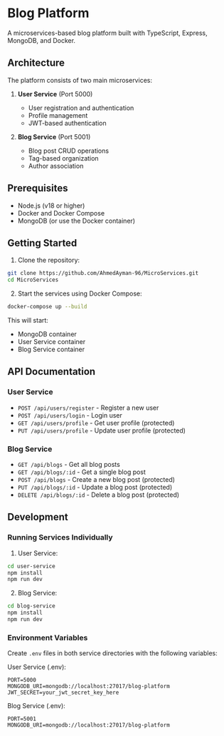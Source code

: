 # Blog Platform

A microservices-based blog platform built with TypeScript, Express, MongoDB, and Docker.

## Architecture

The platform consists of two main microservices:

1. **User Service** (Port 5000)

   - User registration and authentication
   - Profile management
   - JWT-based authentication

2. **Blog Service** (Port 5001)
   - Blog post CRUD operations
   - Tag-based organization
   - Author association

## Prerequisites

- Node.js (v18 or higher)
- Docker and Docker Compose
- MongoDB (or use the Docker container)

## Getting Started

1. Clone the repository:

```bash
git clone https://github.com/AhmedAyman-96/MicroServices.git
cd MicroServices
```

2. Start the services using Docker Compose:

```bash
docker-compose up --build
```

This will start:

- MongoDB container
- User Service container
- Blog Service container

## API Documentation

### User Service

- `POST /api/users/register` - Register a new user
- `POST /api/users/login` - Login user
- `GET /api/users/profile` - Get user profile (protected)
- `PUT /api/users/profile` - Update user profile (protected)

### Blog Service

- `GET /api/blogs` - Get all blog posts
- `GET /api/blogs/:id` - Get a single blog post
- `POST /api/blogs` - Create a new blog post (protected)
- `PUT /api/blogs/:id` - Update a blog post (protected)
- `DELETE /api/blogs/:id` - Delete a blog post (protected)

## Development

### Running Services Individually

1. User Service:

```bash
cd user-service
npm install
npm run dev
```

2. Blog Service:

```bash
cd blog-service
npm install
npm run dev
```

### Environment Variables

Create `.env` files in both service directories with the following variables:

User Service (.env):

```
PORT=5000
MONGODB_URI=mongodb://localhost:27017/blog-platform
JWT_SECRET=your_jwt_secret_key_here
```

Blog Service (.env):

```
PORT=5001
MONGODB_URI=mongodb://localhost:27017/blog-platform
```
